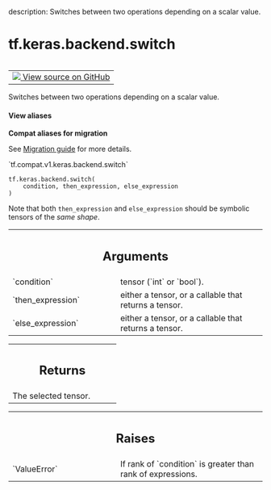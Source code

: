 description: Switches between two operations depending on a scalar value.

<div itemscope itemtype="http://developers.google.com/ReferenceObject">
<meta itemprop="name" content="tf.keras.backend.switch" />
<meta itemprop="path" content="Stable" />
</div>

# tf.keras.backend.switch

<!-- Insert buttons and diff -->

<table class="tfo-notebook-buttons tfo-api nocontent" align="left">
<td>
  <a target="_blank" href="https://github.com/tensorflow/tensorflow/blob/r2.3/tensorflow/python/keras/backend.py#L4389-L4451">
    <img src="https://www.tensorflow.org/images/GitHub-Mark-32px.png" />
    View source on GitHub
  </a>
</td>
</table>



Switches between two operations depending on a scalar value.

<section class="expandable">
  <h4 class="showalways">View aliases</h4>
  <p>
<b>Compat aliases for migration</b>
<p>See
<a href="https://www.tensorflow.org/guide/migrate">Migration guide</a> for
more details.</p>
<p>`tf.compat.v1.keras.backend.switch`</p>
</p>
</section>

<pre class="devsite-click-to-copy prettyprint lang-py tfo-signature-link">
<code>tf.keras.backend.switch(
    condition, then_expression, else_expression
)
</code></pre>



<!-- Placeholder for "Used in" -->

Note that both `then_expression` and `else_expression`
should be symbolic tensors of the *same shape*.

<!-- Tabular view -->
 <table class="responsive fixed orange">
<colgroup><col width="214px"><col></colgroup>
<tr><th colspan="2"><h2 class="add-link">Arguments</h2></th></tr>

<tr>
<td>
`condition`
</td>
<td>
tensor (`int` or `bool`).
</td>
</tr><tr>
<td>
`then_expression`
</td>
<td>
either a tensor, or a callable that returns a tensor.
</td>
</tr><tr>
<td>
`else_expression`
</td>
<td>
either a tensor, or a callable that returns a tensor.
</td>
</tr>
</table>



<!-- Tabular view -->
 <table class="responsive fixed orange">
<colgroup><col width="214px"><col></colgroup>
<tr><th colspan="2"><h2 class="add-link">Returns</h2></th></tr>
<tr class="alt">
<td colspan="2">
The selected tensor.
</td>
</tr>

</table>



<!-- Tabular view -->
 <table class="responsive fixed orange">
<colgroup><col width="214px"><col></colgroup>
<tr><th colspan="2"><h2 class="add-link">Raises</h2></th></tr>

<tr>
<td>
`ValueError`
</td>
<td>
If rank of `condition` is greater than rank of expressions.
</td>
</tr>
</table>

